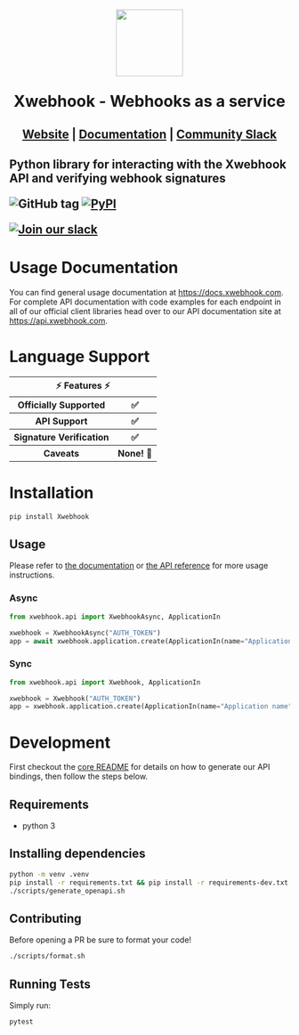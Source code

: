 <h1 align="center">
    <a style="text-decoration: none" href="https://www.xwebhook.com">
      <img width="120" src="https://avatars.githubusercontent.com/u/80175132?s=200&v=4" />
      <p align="center">Xwebhook - Webhooks as a service</p>
    </a>
</h1>
<h2 align="center">
  <a href="https://xwebhook.com">Website</a> | <a href="https://docs.xwebhook.com">Documentation</a> | <a href="https://xwebhook.com/slack">Community Slack</a>
<h2>

Python library for interacting with the Xwebhook API and verifying webhook signatures

![GitHub tag](https://img.shields.io/github/tag/x-webhook/x-webhooks.svg)
[![PyPI](https://img.shields.io/pypi/v/xwebhook.svg)](https://pypi.python.org/pypi/xwebhook/)

[![Join our slack](https://img.shields.io/badge/Slack-join%20the%20community-blue?logo=slack&style=social)](https://www.xwebhook.com/slack/)

# Usage Documentation

You can find general usage documentation at <https://docs.xwebhook.com>.  For complete API documentation with code examples for each endpoint in all of our official client libraries head over to our API documentation site at <https://api.xwebhook.com>.

# Language Support

<table style="table-layout:fixed; white-space: nowrap;">
  <th colspan="2">⚡️ Features ⚡️</th>
  <tr>
    <th>Officially Supported</th>
    <th>✅</th>
  </tr>
  <tr>
    <th>API Support</th>
    <th>✅</th>
  </tr>
  <tr>
    <th>Signature Verification</th>
    <th>✅</th>
  </tr>
  <tr>
    <th>Caveats</th>
    <th>None! 🚀</th>
  </tr>
</table>

# Installation

```sh
pip install Xwebhook
```

## Usage
Please refer to [the documentation](https://docs.xwebhook.com/) or [the API reference](https://api.xwebhook.com/docs) for more usage instructions.

### Async
```python
from xwebhook.api import XwebhookAsync, ApplicationIn

xwebhook = XwebhookAsync("AUTH_TOKEN")
app = await xwebhook.application.create(ApplicationIn(name="Application name"))
```

### Sync

```python
from xwebhook.api import Xwebhook, ApplicationIn

xwebhook = Xwebhook("AUTH_TOKEN")
app = xwebhook.application.create(ApplicationIn(name="Application name"))
```

# Development

First checkout the [core README](../README.md#development) for details on how to generate our API bindings, then follow the steps below.

## Requirements

 - python 3

## Installing dependencies

```sh
python -m venv .venv
pip install -r requirements.txt && pip install -r requirements-dev.txt
./scripts/generate_openapi.sh
```

## Contributing

Before opening a PR be sure to format your code!

```sh
./scripts/format.sh
```

## Running Tests

Simply run:

```sh
pytest
```
